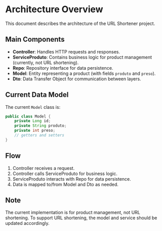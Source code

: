 # Architecture Overview

This document describes the architecture of the URL Shortener project.

## Main Components

- **Controller**: Handles HTTP requests and responses.
- **ServiceProduto**: Contains business logic for product management (currently, not URL shortening).
- **Repo**: Repository interface for data persistence.
- **Model**: Entity representing a product (with fields `produto` and `preso`).
- **Dto**: Data Transfer Object for communication between layers.

## Current Data Model

The current `Model` class is:
```java
public class Model {
    private Long id;
    private String produto;
    private int preso;
    // getters and setters
}
```

## Flow

1. Controller receives a request.
2. Controller calls ServiceProduto for business logic.
3. ServiceProduto interacts with Repo for data persistence.
4. Data is mapped to/from Model and Dto as needed.

## Note

The current implementation is for product management, not URL shortening. To support URL shortening, the model and service should be updated accordingly.
